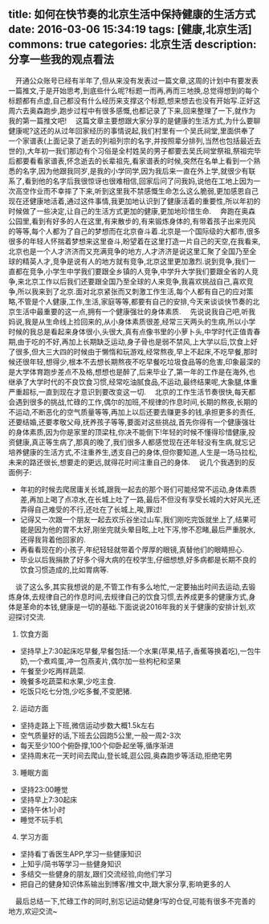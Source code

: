 title: 如何在快节奏的北京生活中保持健康的生活方式
date: 2016-03-06 15:34:19
tags: [健康,北京生活]
commons: true
categories: 北京生活
description: 分享一些我的观点看法
---

&emsp;开通公众账号已经有半年了,但从来没有发表过一篇文章,这周的计划中有要发表一篇推文,于是开始思考,到底些什么呢?标题一而再,再而三地换,总觉得想到的每个标题都有点虚,自己都没有什么经历来支撑这个标题,想来想去也没有开始写.正好这周六去奥森跑步,跑步过程中有很多感慨,也都记录了下来,回来整理了一下,就作为我的第一篇推文吧!
&emsp;这篇文章主要想跟大家分享的是健康的生活方式,为什么要聊健康呢?这还的从过年回家经历的事情说起,我们村里有一个吴氏祠堂,里面供奉了一个家谱表(上面记录了逝去的列祖列宗的名字,并按照辈分排列,当然也包括最近去世的),大年初一我们那边有个习俗是全村姓吴的男子都要去吴氏祠堂祭祖,祭祖完毕后都要看看家谱表,怀念逝去的长辈祖先,看家谱表的时候,突然在名单上看到一个熟悉的名字,因为他跟我同岁,是我的小学同学,因为我后来一直在外上学,就很少有联系了,看到他的名字后我很惊讶也很难相信,回家后问了问我妈,说他在工地上因为一次高空作业而不幸摔了下来,听到这里我不禁感慨生命怎么这么脆弱,更加感恩自己现在还健康地活着,通过这件事情,我更加地认识到了健康活着的重要性,所以年初的时候做了一些决定,让自己的生活方式更加的健康,更加地珍惜生命.
&emsp;奔跑在奥森公园里,看到有好多的人在这里,有来散步的,有来锻炼身体的,有带着孩子出来兜风的等等,每个人都为了自己的梦想而在北京奋斗着.北京是一个国际级的大都市,很多很多的年轻人怀揣着梦想来这里奋斗,盼望着在这里打造一片自己的天空,在我看来,北京也是一个人才济济而又充满竞争的地方,人才济济是说这里汇聚了全国乃至全球的精英人才,竞争是说有人的地方就有竞争,北京这里更加激烈.说到竞争,我们一直都在竞争,小学生中学我们要跟全乡镇的人竞争,中学升大学我们要跟全省的人竞争,来北京工作以后我们还要跟全国乃至全球的人来竞争,我喜欢挑战自己,喜欢竞争,所以我来到了北京.面对北京紧张而又刺激工作生活,每个人都有自己的应对策略,不管是个人健康,工作,生活,家庭等等,都要有自己的安排,今天来谈谈快节奏的北京生活中最重要的这一点,拥有一个健康强壮的身体素质.
&emsp;先说说我自己吧,听我妈说,我是从生命线上捡回来的,从小身体素质很差,经常三天两头的生病,所以小学时候的我总是看起来身体很小,头很大,真有点像书里的小萝卜头,中学时代正值青春期,由于吃的不好,再加上长期缺乏运动,身子骨也是弱不禁风,上大学以后,饮食上好了很多,但大三大四的时候由于懒惰和玩游戏,经常熬夜,早上不起床,不吃早餐,那时候还很年轻,想得少,根本不去想长期熬夜不吃早餐吃垃圾食品等的危害,印象最深的是大学体育跑步差点不及格,想想也是醉了,后来毕业了,第一年的工作是在海外,也继承了大学时代的不良饮食习惯,经常吃油腻食品,不运动,最终结果呢,大象腿,体重严重超标,一直到现在才意识到要改变这一切.
&emsp;北京的工作生活节奏很快,每天都会遇到很多的挑战,忙碌的工作,偶尔的加班,不规律的作息时间,长期的熬夜,长期的不运动,不断恶化的空气质量等等,再加上以后还要去赚更多的钱,承担更多的责任,还要结婚,还要孝敬父母,抚养孩子等等,要面对这些挑战,首先你得有一个健康强壮的身体素质,因为你是家里的顶梁柱,你决不能倒下!年轻的时候不懂得珍惜健康,投资健康,真正等生病了,那真的晚了,我们很多人都感觉现在还年轻没有生病,就忘记培养健康的生活方式,不注重养生,透支自己的身体,但你要知道,人生是一场马拉松,未来的路还很长,想要走的更远,就得花时间注重自己的身体.
&emsp;说几个我遇到的反面例子:

 * 年初的时候去爬居庸关长城,跟我一起去的那个哥们可能经常不运动,身体素质差,再加上喝了点凉水,在长城上吐了一路,最后不但没有享受长城的大好风光,还弄得自己难受的不行,还吐在了长城上,唉,罪过!
 * 记得又一次跟一个朋友一起去欢乐谷坐过山车,我们刚吃完饭就坐上了,结果可能是因为他的胃不太好,刚坐完就头晕目眩,上吐下泻,惨不忍睹,最后严重脱水,还得我背着他回家的.
 * 再看看现在的小孩子,年纪轻轻就带着个厚厚的眼镜,真替他们的眼睛担心.
 * 毕业以后我捐款了好多个得大病的在校学生,仔细想想,好多病都是长期不良的饮食习惯造成的,比如胃病等.
 
&emsp;谈了这么多,其实我想说的是,不管工作有多么地忙,一定要抽出时间去运动,去锻炼身体,去规律自己的作息时间,去规律自己的饮食习惯,去养成更多的健康方式,身体是革命的本钱,健康是一切的基础.下面说说2016年我的关于健康的安排计划,欢迎探讨交流.

1. 饮食方面

 * 坚持早上7:30起床吃早餐,早餐包括:一个水果(苹果,桔子,香蕉等换着吃),一包牛奶,一个煮鸡蛋,冲一包燕麦片,偶尔加一些枸杞和坚果
 * 午餐至少吃两样蔬菜.
 * 晚餐多吃蔬菜和水果,少吃主食.
 * 吃饭只吃七分饱,少吃多餐,不变肥猪.
 
2. 运动方面

 * 坚持走路上下班,微信运动步数大概1.5k左右
 * 空气质量好的话,下班去公园跑5公里,一般一周2-3次
 * 每天至少100个俯卧撑,100个仰卧起坐等,循序渐进
 * 坚持周末花一天时间去爬山,登长城,逛公园,奥森跑步等活动,拒绝宅男
 
3. 睡眠方面

 * 坚持23:00睡觉
 * 坚持早上7:30起床
 * 坚持午休1小时
 * 睡觉不玩手机
 
4. 学习方面

 * 坚持看丁香医生APP,学习一些健康知识
 * 上知乎/简书等学习一些健身知识
 * 多结交一些健身的朋友,跟们交流经验,向他们学习
 * 把自己的健身知识体系输出到博客/推文中,跟大家分享,影响更多的人
 
&emsp;最后总结一下,忙碌工作的同时,别忘记运动健身!写的仓促,可能有很多不完善的地方,欢迎交流~

